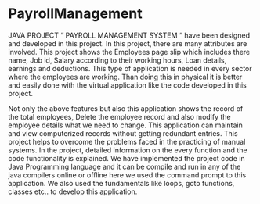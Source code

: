 # PayrollManagement
JAVA PROJECT
 “ PAYROLL MANAGEMENT SYSTEM “  have been designed and 
developed in this project. In this project, there are many attributes are involved. This project shows the Employees page slip which includes there name, Job id, Salary according to their working hours, Loan details, earnings and deductions. This type of application is needed in every sector where the employees are working. Than doing this in physical it is better and easily done with the virtual application like the code developed in this project. 
 
Not only the above features but also this application shows the record of the total employees, Delete the employee record and also modify the employee details what we need to change. This application can maintain and view computerized records without getting redundant entries. This project helps to overcome the problems faced in the practicing of manual systems. In the project, detailed information on the every function and the code functionality is explained. We have implemented the project code in Java Programming language  and it can be compile and run in any of the java compilers online or offline here we used the command prompt to this application. We also used the fundamentals like loops, goto functions, classes etc.. to develop this application. 
